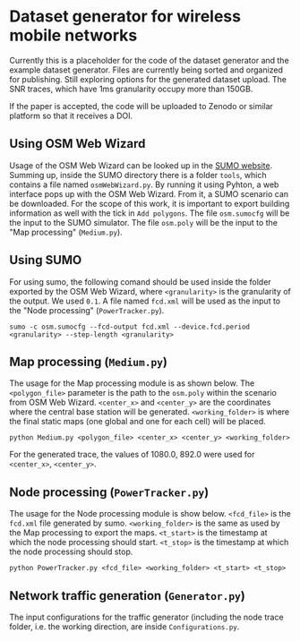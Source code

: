 # Dataset generator for wireless mobile networks


Currently this is a placeholder for the code of the dataset generator and the example dataset generator. Files are currently being sorted and organized for publishing. Still exploring options for the generated dataset upload. The SNR traces, which have 1ms granularity occupy more than 150GB.

If the paper is accepted, the code will be uploaded to Zenodo or similar platform so that it receives a DOI.

## Using OSM Web Wizard

Usage of the OSM Web Wizard can be looked up in the [SUMO website](https://sumo.dlr.de/docs/Tutorials/OSMWebWizard.html). Summing up, inside the SUMO directory there is a folder `tools`, which contains a file named `osmWebWizard.py`. By running it using Pyhton, a web interface pops up with the OSM Web Wizard. From it, a SUMO scenario can be downloaded. For the scope of this work, it is important to export building information as well with the tick in `Add polygons`. The file `osm.sumocfg` will be the input to the SUMO simulator. The file `osm.poly` will be the input to the "Map processing" (`Medium.py`).

## Using SUMO

For using sumo, the following comand should be used inside the folder exported by the OSM Web Wizard, where `<granularity>` is the granularity of the output. We used `0.1`. A file named `fcd.xml` will be used as the input to the "Node processing" (`PowerTracker.py`).

```
sumo -c osm.sumocfg --fcd-output fcd.xml --device.fcd.period <granularity> --step-length <granularity>
```

## Map processing (`Medium.py`)

The usage for the Map processing module is as shown below. The `<polygon_file>` parameter is the path to the `osm.poly` within the scenario from OSM Web Wizard. `<center_x>` and `<center_y>` are the coordinates where the central base station will be generated. `<working_folder>` is where the final static maps (one global and one for each cell) will be placed. 

```
python Medium.py <polygon_file> <center_x> <center_y> <working_folder>
```

For the generated trace, the values of 1080.0, 892.0 were used for `<center_x>`, `<center_y>`.

## Node processing (`PowerTracker.py`)

The usage for the Node processing module is show below. `<fcd_file>` is the `fcd.xml` file generated by sumo. `<working_folder>` is the same as used by the Map processing to export the maps. `<t_start>` is the timestamp at which the node processing should start. `<t_stop>` is the timestamp at which the node processing should stop.

```
python PowerTracker.py <fcd_file> <working_folder> <t_start> <t_stop>
```

## Network traffic generation (`Generator.py`)

The input configurations for the traffic generator (including the node trace folder, i.e. the working direction, are inside `Configurations.py`.
